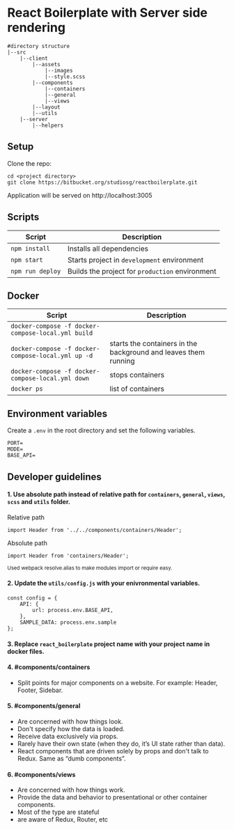 # React Boilerplate with Server side rendering

```
#directory structure
|--src
    |--client
        |--assets
            |--images
            |--style.scss
        |--components
            |--containers
            |--general
            |--views
        |--layout
        |--utils
    |--server
        |--helpers
```

## Setup

Clone the repo:

```
cd <project directory>
git clone https://bitbucket.org/studiosg/reactboilerplate.git
```

Application will be served on http://localhost:3005

## Scripts

| Script           | Description                                     |
| ---------------- | ----------------------------------------------- |
| `npm install`    | Installs all dependencies                       |
| `npm start`      | Starts project in `development` environment     |
| `npm run deploy` | Builds the project for `production` environment |

## Docker

| Script                                             | Description                                                     |
| -------------------------------------------------- | --------------------------------------------------------------- |
| `docker-compose -f docker-compose-local.yml build` |                                                                 |
| `docker-compose -f docker-compose-local.yml up -d` | starts the containers in the background and leaves them running |
| `docker-compose -f docker-compose-local.yml down`  | stops containers                                                |
| `docker ps`                                        | list of containers                                              |

## Environment variables

Create a `.env` in the root directory and set the following variables.

```
PORT=
MODE=
BASE_API=
```

## Developer guidelines

#### 1. Use absolute path instead of relative path for `containers`, `general`, `views`, `scss` and `utils` folder.

Relative path

```
import Header from '../../components/containers/Header';
```

Absolute path

```
import Header from 'containers/Header';
```

<sub>Used webpack resolve.alias to make modules import or require easy.</sub>

#### 2. Update the `utils/config.js` with your enivronmental variables.

```
const config = {
	API: {
		url: process.env.BASE_API,
	},
    SAMPLE_DATA: process.env.sample
};
```

#### 3. Replace `react_boilerplate` project name with your project name in docker files.

#### 4. #components/containers

- Split points for major components on a website. For example: Header, Footer, Sidebar.

#### 5. #components/general

- Are concerned with how things look.
- Don't specify how the data is loaded.
- Receive data exclusively via props.
- Rarely have their own state (when they do, it’s UI state rather than data).
- React components that are driven solely by props and don't talk to Redux. Same as “dumb components”.

#### 6. #components/views

- Are concerned with how things work.
- Provide the data and behavior to presentational or other container components.
- Most of the type are stateful
- are aware of Redux, Router, etc
